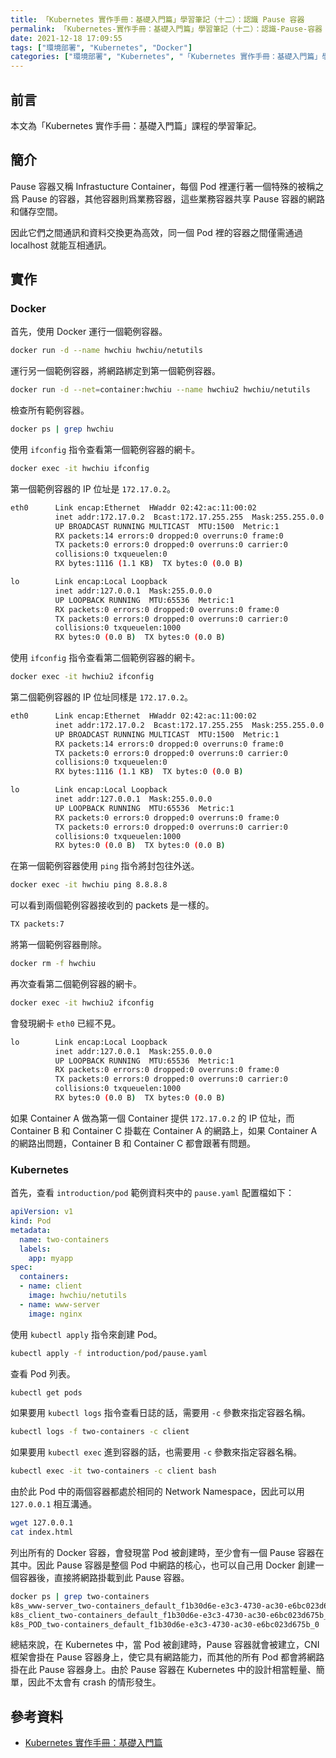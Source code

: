 ```yaml
---
title: 「Kubernetes 實作手冊：基礎入門篇」學習筆記（十二）：認識 Pause 容器
permalink: 「Kubernetes-實作手冊：基礎入門篇」學習筆記（十二）：認識-Pause-容器
date: 2021-12-18 17:09:55
tags: ["環境部署", "Kubernetes", "Docker"]
categories: ["環境部署", "Kubernetes", "「Kubernetes 實作手冊：基礎入門篇」學習筆記"]
---
```


## 前言

本文為「Kubernetes 實作手冊：基礎入門篇」課程的學習筆記。

## 簡介

Pause 容器又稱 Infrastucture Container，每個 Pod 裡運行著一個特殊的被稱之爲 Pause 的容器，其他容器則爲業務容器，這些業務容器共享 Pause 容器的網路和儲存空間。

因此它們之間通訊和資料交換更為高效，同一個 Pod 裡的容器之間僅需通過 localhost 就能互相通訊。

## 實作

### Docker

首先，使用 Docker 運行一個範例容器。

```BASH
docker run -d --name hwchiu hwchiu/netutils
```

運行另一個範例容器，將網路綁定到第一個範例容器。

```BASH
docker run -d --net=container:hwchiu --name hwchiu2 hwchiu/netutils
```

檢查所有範例容器。

```BASH
docker ps | grep hwchiu
```

使用 `ifconfig` 指令查看第一個範例容器的網卡。

```BASH
docker exec -it hwchiu ifconfig
```

第一個範例容器的 IP 位址是 `172.17.0.2`。

```BASH
eth0      Link encap:Ethernet  HWaddr 02:42:ac:11:00:02
          inet addr:172.17.0.2  Bcast:172.17.255.255  Mask:255.255.0.0
          UP BROADCAST RUNNING MULTICAST  MTU:1500  Metric:1
          RX packets:14 errors:0 dropped:0 overruns:0 frame:0
          TX packets:0 errors:0 dropped:0 overruns:0 carrier:0
          collisions:0 txqueuelen:0
          RX bytes:1116 (1.1 KB)  TX bytes:0 (0.0 B)

lo        Link encap:Local Loopback
          inet addr:127.0.0.1  Mask:255.0.0.0
          UP LOOPBACK RUNNING  MTU:65536  Metric:1
          RX packets:0 errors:0 dropped:0 overruns:0 frame:0
          TX packets:0 errors:0 dropped:0 overruns:0 carrier:0
          collisions:0 txqueuelen:1000
          RX bytes:0 (0.0 B)  TX bytes:0 (0.0 B)
```

使用 `ifconfig` 指令查看第二個範例容器的網卡。

```BASH
docker exec -it hwchiu2 ifconfig
```

第二個範例容器的 IP 位址同樣是 `172.17.0.2`。

```BASH
eth0      Link encap:Ethernet  HWaddr 02:42:ac:11:00:02
          inet addr:172.17.0.2  Bcast:172.17.255.255  Mask:255.255.0.0
          UP BROADCAST RUNNING MULTICAST  MTU:1500  Metric:1
          RX packets:14 errors:0 dropped:0 overruns:0 frame:0
          TX packets:0 errors:0 dropped:0 overruns:0 carrier:0
          collisions:0 txqueuelen:0
          RX bytes:1116 (1.1 KB)  TX bytes:0 (0.0 B)

lo        Link encap:Local Loopback
          inet addr:127.0.0.1  Mask:255.0.0.0
          UP LOOPBACK RUNNING  MTU:65536  Metric:1
          RX packets:0 errors:0 dropped:0 overruns:0 frame:0
          TX packets:0 errors:0 dropped:0 overruns:0 carrier:0
          collisions:0 txqueuelen:1000
          RX bytes:0 (0.0 B)  TX bytes:0 (0.0 B)
```

在第一個範例容器使用 `ping` 指令將封包往外送。

```BASH
docker exec -it hwchiu ping 8.8.8.8
```

可以看到兩個範例容器接收到的 packets 是一樣的。

```BASH
TX packets:7
```

將第一個範例容器刪除。

```BASH
docker rm -f hwchiu
```

再次查看第二個範例容器的網卡。

```BASH
docker exec -it hwchiu2 ifconfig
```

會發現網卡 `eth0` 已經不見。

```BASH
lo        Link encap:Local Loopback
          inet addr:127.0.0.1  Mask:255.0.0.0
          UP LOOPBACK RUNNING  MTU:65536  Metric:1
          RX packets:0 errors:0 dropped:0 overruns:0 frame:0
          TX packets:0 errors:0 dropped:0 overruns:0 carrier:0
          collisions:0 txqueuelen:1000
          RX bytes:0 (0.0 B)  TX bytes:0 (0.0 B)
```

如果 Container A 做為第一個 Container 提供 `172.17.0.2` 的 IP 位址，而 Container B 和 Container C 掛載在 Container A 的網路上，如果 Container A 的網路出問題，Container B 和 Container C 都會跟著有問題。

### Kubernetes

首先，查看 `introduction/pod` 範例資料夾中的 `pause.yaml` 配置檔如下：

```YAML
apiVersion: v1
kind: Pod
metadata:
  name: two-containers
  labels:
    app: myapp
spec:
  containers:
  - name: client
    image: hwchiu/netutils
  - name: www-server
    image: nginx
```

使用 `kubectl apply` 指令來創建 Pod。

```BASH
kubectl apply -f introduction/pod/pause.yaml
```

查看 Pod 列表。

```BASH
kubectl get pods
```

如果要用 `kubectl logs` 指令查看日誌的話，需要用 `-c` 參數來指定容器名稱。

```BASH
kubectl logs -f two-containers -c client
```

如果要用 `kubectl exec` 進到容器的話，也需要用 `-c` 參數來指定容器名稱。

```BASH
kubectl exec -it two-containers -c client bash
```

由於此 Pod 中的兩個容器都處於相同的 Network Namespace，因此可以用 `127.0.0.1` 相互溝通。

```BASH
wget 127.0.0.1
cat index.html
```

列出所有的 Docker 容器，會發現當 Pod 被創建時，至少會有一個 Pause 容器在其中。因此 Pause 容器是整個 Pod 中網路的核心，也可以自己用 Docker 創建一個容器後，直接將網路掛載到此 Pause 容器。

```BASH
docker ps | grep two-containers
k8s_www-server_two-containers_default_f1b30d6e-e3c3-4730-ac30-e6bc023d675b_0
k8s_client_two-containers_default_f1b30d6e-e3c3-4730-ac30-e6bc023d675b_0
k8s_POD_two-containers_default_f1b30d6e-e3c3-4730-ac30-e6bc023d675b_0
```

總結來說，在 Kubernetes 中，當 Pod 被創建時，Pause 容器就會被建立，CNI 框架會掛在 Pause 容器身上，使它具有網路能力，而其他的所有 Pod 都會將網路掛在此 Pause 容器身上。由於 Pause 容器在 Kubernetes 中的設計相當輕量、簡單，因此不太會有 crash 的情形發生。

## 參考資料

- [Kubernetes 實作手冊：基礎入門篇](https://hiskio.com/courses/349/about)
